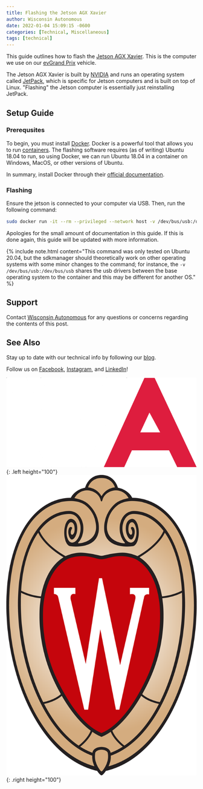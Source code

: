 ```yaml
---
title: Flashing the Jetson AGX Xavier
author: Wisconsin Autonomous
date: 2022-01-04 15:09:15 -0600
categories: [Technical, Miscellaneous]
tags: [technical]
---
```


This guide outlines how to flash the [Jetson AGX Xavier](https://developer.nvidia.com/embedded/jetson-agx-xavier-developer-kit). This is the computer we use on our [evGrand Prix](http://evgrandprix.org/autonomous) vehicle. 

The Jetson AGX Xavier is built by [NVIDIA](https://www.nvidia.com/en-us/) and runs an operating system called [JetPack](https://developer.nvidia.com/embedded/jetpack), which is specific for Jetson computers and is built on top of Linux. "Flashing" the Jetson computer is essentially just reinstalling JetPack.

## Setup Guide

### Prerequsites

To begin, you must install [Docker](https://docker.com). Docker is a powerful tool that allows you to run [containers](https://www.docker.com/resources/what-container). The flashing software requires (as of writing) Ubuntu 18.04 to run, so using Docker, we can run Ubuntu 18.04 in a container on Windows, MacOS, or other versions of Ubuntu.

In summary, install Docker through their [official documentation](https://docs.docker.com/get-docker/).

### Flashing

Ensure the jetson is connected to your computer via USB. Then, run the following command:

```bash
sudo docker run -it --rm --privileged --network host -v /dev/bus/usb:/dev/bus/usb sdkmanager:1.7.0.8846 --cli install --logintype devzone --product Jetson --version 4.6 --targetos Linux --host --target JETSON_AGX_XAVIER_TARGETS --flash all
```

Apologies for the small amount of documentation in this guide. If this is done again, this guide will be updated with more information.

{% include note.html content="This command was only tested on Ubuntu 20.04, but the sdkmanager should theoretically work on other operating systems with some minor changes to the command; for instance, the `-v /dev/bus/usb:/dev/bus/usb` shares the usb drivers between the base operating system to the container and this may be different for another OS." %}

## Support

Contact [Wisconsin Autonomous](mailto:wisconsinautonomous@studentorg.wisc.edu) for any questions or concerns regarding the contents of this post.

## See Also

Stay up to date with our technical info by following our [blog](https://wa.wisc.edu/blog).

Follow us on [Facebook](https://www.facebook.com/wisconsinautonomous/), [Instagram](https://www.instagram.com/wisconsinautonomous/), and [LinkedIn](https://www.linkedin.com/company/wisconsin-autonomous/about/)!

![WA Logo](/assets/img/logos/wa-white.png){: .left height="100"}
![Wisconsin Crest](/assets/img/logos/uw-crest.png){: .right height="100"}
    
